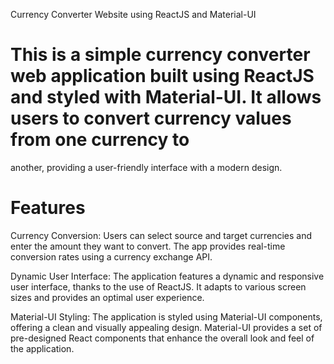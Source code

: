 Currency Converter Website using ReactJS and Material-UI


 # This is a simple currency converter web application built using ReactJS and styled with Material-UI. It allows users to convert currency values from one currency to 
   another, providing a user-friendly interface with a modern design.

 # Features
   Currency Conversion: Users can select source and target currencies and enter the amount they want to convert. The app provides real-time conversion rates using a 
   currency exchange API.

  Dynamic User Interface: The application features a dynamic and responsive user interface, thanks to the use of ReactJS. It adapts to various screen sizes and provides an 
  optimal user experience.

  Material-UI Styling: The application is styled using Material-UI components, offering a clean and visually appealing design. Material-UI provides a set of pre-designed 
  React components that enhance the overall look and feel of the application.
